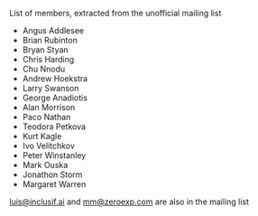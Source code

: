 List of members, extracted from the unofficial mailing list

* Angus Addlesee
* Brian Rubinton
* Bryan Styan
* Chris Harding
* Chu Nnodu
* Andrew Hoekstra
* Larry Swanson
* George Anadiotis
* Alan Morrison
* Paco Nathan
* Teodora Petkova
* Kurt Kagle
* Ivo Velitchkov
* Peter Winstanley
* Mark Ouska
* Jonathon Storm
* Margaret Warren

luis@inclusif.ai and mm@zeroexp.com are also in the mailing list